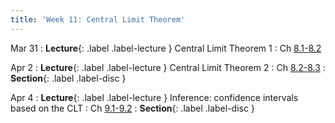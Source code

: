 ```yaml
---
title: 'Week 11: Central Limit Theorem'
---
```


Mar 31
: **Lecture**{: .label .label-lecture } Central Limit Theorem 1
    : Ch [8.1-8.2](http://stat88.org/textbook/content/Chapter_08/01_Distribution_of_a_Sample_Sum.html)

Apr 2
: **Lecture**{: .label .label-lecture } Central Limit Theorem 2
    : Ch [8.2-8.3](http://stat88.org/textbook/content/Chapter_08/02_Standard_Normal_Curve.html)
: **Section**{: .label .label-disc }

Apr 4
: **Lecture**{: .label .label-lecture } Inference: confidence intervals based on the CLT
    : Ch [9.1-9.2](http://stat88.org/textbook/content/Chapter_09/01_Confidence_Intervals_Method.html)
: **Section**{: .label .label-disc }